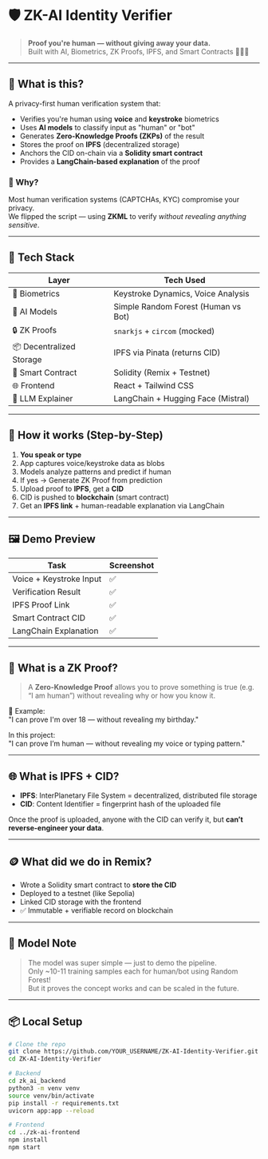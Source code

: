 # 🛡️ ZK-AI Identity Verifier

> **Proof you're human — without giving away your data.**  
Built with AI, Biometrics, ZK Proofs, IPFS, and Smart Contracts 🧠🔐🌐

---

## 📌 What is this?

A privacy-first human verification system that:

- Verifies you're human using **voice** and **keystroke** biometrics
- Uses **AI models** to classify input as "human" or "bot"
- Generates **Zero-Knowledge Proofs (ZKPs)** of the result
- Stores the proof on **IPFS** (decentralized storage)
- Anchors the CID on-chain via a **Solidity smart contract**
- Provides a **LangChain-based explanation** of the proof

### 🧪 Why?
Most human verification systems (CAPTCHAs, KYC) compromise your privacy.  
We flipped the script — using **ZKML** to verify *without revealing anything sensitive*.

---

## 🧰 Tech Stack

| Layer             | Tech Used                         |
|------------------|-----------------------------------|
| 👤 Biometrics     | Keystroke Dynamics, Voice Analysis |
| 🧠 AI Models       | Simple Random Forest (Human vs Bot) |
| 🔒 ZK Proofs       | `snarkjs` + `circom` (mocked)      |
| 📦 Decentralized Storage | IPFS via Pinata (returns CID)     |
| 🧾 Smart Contract | Solidity (Remix + Testnet)         |
| 🌐 Frontend       | React + Tailwind CSS               |
| 🤖 LLM Explainer  | LangChain + Hugging Face (Mistral) |

---

## 🚀 How it works (Step-by-Step)

1. **You speak or type**
2. App captures voice/keystroke data as blobs
3. Models analyze patterns and predict if human
4. If yes → Generate ZK Proof from prediction
5. Upload proof to **IPFS**, get a **CID**
6. CID is pushed to **blockchain** (smart contract)
7. Get an **IPFS link** + human-readable explanation via LangChain

---

## 🖼️ Demo Preview

| Task | Screenshot |
|------|------------|
| Voice + Keystroke Input | ✅ |
| Verification Result     | ✅ |
| IPFS Proof Link         | ✅ |
| Smart Contract CID      | ✅ |
| LangChain Explanation   | ✅ |

---

## 🧠 What is a ZK Proof?

> A **Zero-Knowledge Proof** allows you to prove something is true (e.g. “I am human”) without revealing why or how you know it.

🔐 Example:  
"I can prove I'm over 18 — without revealing my birthday."

In this project:  
"I can prove I’m human — without revealing my voice or typing pattern."

---

## 🌐 What is IPFS + CID?

- **IPFS**: InterPlanetary File System = decentralized, distributed file storage
- **CID**: Content Identifier = fingerprint hash of the uploaded file

Once the proof is uploaded, anyone with the CID can verify it, but **can’t reverse-engineer your data**.

---

## 🪙 What did we do in Remix?

- Wrote a Solidity smart contract to **store the CID**
- Deployed to a testnet (like Sepolia)
- Linked CID storage with the frontend
- ✅ Immutable + verifiable record on blockchain

---

## 🧪 Model Note

> The model was super simple — just to demo the pipeline.  
Only ~10-11 training samples each for human/bot using Random Forest!  
But it proves the concept works and can be scaled in the future.

---

## 📦 Local Setup

```bash
# Clone the repo
git clone https://github.com/YOUR_USERNAME/ZK-AI-Identity-Verifier.git
cd ZK-AI-Identity-Verifier

# Backend
cd zk_ai_backend
python3 -m venv venv
source venv/bin/activate
pip install -r requirements.txt
uvicorn app:app --reload

# Frontend
cd ../zk-ai-frontend
npm install
npm start
